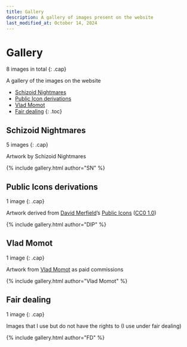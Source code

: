 ```yaml
---
title: Gallery
description: A gallery of images present on the website
last_modified_at: October 14, 2024
---
```


# Gallery
8 images in total
{: .cap}

A gallery of the images on the website

- [Schizoid Nightmares](#schizoid-nightmares)
- [Public Icon derivations](#public-icons-derivations)
- [Vlad Momot](#vlad-momot)
- [Fair dealing](#fair-dealing)
{: .toc}

## Schizoid Nightmares
5 images
{: .cap}

Artwork by Schizoid Nightmares

{% include gallery.html author="SN" %}

## Public Icons derivations
1 image
{: .cap}

Artwork derived from <a href="https://lllllllllllllllll.com/" target="_blank">David Merfield</a>’s <a href="https://github.com/davidmerfield/Public-Icons" target="_blank">Public Icons</a> (<a href="https://github.com/davidmerfield/Public-Icons/blob/master/LICENSE" target="_blank">CC0 1.0</a>)

{% include gallery.html author="DIP" %}

## Vlad Momot
1 image
{: .cap}

Artwork from <a href="https://vladmomotart.tumblr.com/" target="_blank">Vlad Momot</a> as paid commissions

{% include gallery.html author="Vlad Momot" %}

## Fair dealing
1 image
{: .cap}

Images that I use but do not have the rights to (I use under fair dealing)

{% include gallery.html author="FD" %}
